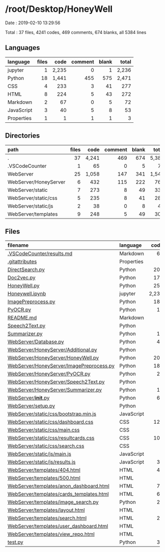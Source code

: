 # /root/Desktop/HoneyWell

Date : 2019-02-10 13:29:56

Total : 37 files,  4241 codes, 469 comments, 674 blanks, all 5384 lines

## Languages
| language | files | code | comment | blank | total |
| :--- | ---: | ---: | ---: | ---: | ---: |
| jupyter | 1 | 2,235 | 0 | 1 | 2,236 |
| Python | 18 | 1,441 | 455 | 575 | 2,471 |
| CSS | 4 | 233 | 3 | 41 | 277 |
| HTML | 8 | 224 | 5 | 43 | 272 |
| Markdown | 2 | 67 | 0 | 5 | 72 |
| JavaScript | 3 | 40 | 5 | 8 | 53 |
| Properties | 1 | 1 | 1 | 1 | 3 |

## Directories
| path | files | code | comment | blank | total |
| :--- | ---: | ---: | ---: | ---: | ---: |
| . | 37 | 4,241 | 469 | 674 | 5,384 |
| .VSCodeCounter | 1 | 65 | 0 | 5 | 70 |
| WebServer | 25 | 1,058 | 147 | 341 | 1,546 |
| WebServer/HoneyServer | 6 | 432 | 115 | 222 | 769 |
| WebServer/static | 7 | 273 | 8 | 49 | 330 |
| WebServer/static/css | 5 | 235 | 8 | 41 | 284 |
| WebServer/static/js | 2 | 38 | 0 | 8 | 46 |
| WebServer/templates | 9 | 248 | 5 | 49 | 302 |

## Files
| filename | language | code | comment | blank | total |
| :--- | :--- | ---: | ---: | ---: | ---: |
| [.VSCodeCounter/results.md](file:///root/Desktop/HoneyWell/.VSCodeCounter/results.md) | Markdown | 65 | 0 | 5 | 70 |
| [.gitattributes](file:///root/Desktop/HoneyWell/.gitattributes) | Properties | 1 | 1 | 1 | 3 |
| [DirectSearch.py](file:///root/Desktop/HoneyWell/DirectSearch.py) | Python | 205 | 71 | 41 | 317 |
| [Doc2vec.py](file:///root/Desktop/HoneyWell/Doc2vec.py) | Python | 176 | 62 | 33 | 271 |
| [HoneyWell.py](file:///root/Desktop/HoneyWell/HoneyWell.py) | Python | 253 | 125 | 172 | 550 |
| [Honeywell.ipynb](file:///root/Desktop/HoneyWell/Honeywell.ipynb) | jupyter | 2,235 | 0 | 1 | 2,236 |
| [ImagePreprocess.py](file:///root/Desktop/HoneyWell/ImagePreprocess.py) | Python | 180 | 55 | 62 | 297 |
| [PyOCR.py](file:///root/Desktop/HoneyWell/PyOCR.py) | Python | 19 | 2 | 2 | 23 |
| [README.md](file:///root/Desktop/HoneyWell/README.md) | Markdown | 2 | 0 | 0 | 2 |
| [Speech2Text.py](file:///root/Desktop/HoneyWell/Speech2Text.py) | Python | 0 | 0 | 1 | 1 |
| [Summarizer.py](file:///root/Desktop/HoneyWell/Summarizer.py) | Python | 13 | 1 | 2 | 16 |
| [WebServer/Database.py](file:///root/Desktop/HoneyWell/WebServer/Database.py) | Python | 40 | 1 | 6 | 47 |
| [WebServer/HoneyServer/Additional.py](file:///root/Desktop/HoneyWell/WebServer/HoneyServer/Additional.py) | Python | 9 | 1 | 2 | 12 |
| [WebServer/HoneyServer/HoneyWell.py](file:///root/Desktop/HoneyWell/WebServer/HoneyServer/HoneyWell.py) | Python | 209 | 58 | 153 | 420 |
| [WebServer/HoneyServer/ImagePreprocess.py](file:///root/Desktop/HoneyWell/WebServer/HoneyServer/ImagePreprocess.py) | Python | 180 | 55 | 62 | 297 |
| [WebServer/HoneyServer/PyOCR.py](file:///root/Desktop/HoneyWell/WebServer/HoneyServer/PyOCR.py) | Python | 21 | 0 | 2 | 23 |
| [WebServer/HoneyServer/Speech2Text.py](file:///root/Desktop/HoneyWell/WebServer/HoneyServer/Speech2Text.py) | Python | 0 | 0 | 1 | 1 |
| [WebServer/HoneyServer/Summarizer.py](file:///root/Desktop/HoneyWell/WebServer/HoneyServer/Summarizer.py) | Python | 13 | 1 | 2 | 16 |
| [WebServer/__init__.py](file:///root/Desktop/HoneyWell/WebServer/__init__.py) | Python | 65 | 18 | 14 | 97 |
| [WebServer/setup.py](file:///root/Desktop/HoneyWell/WebServer/setup.py) | Python | 0 | 0 | 1 | 1 |
| [WebServer/static/css/bootstrap.min.js](file:///root/Desktop/HoneyWell/WebServer/static/css/bootstrap.min.js) | JavaScript | 2 | 5 | 0 | 7 |
| [WebServer/static/css/dashboard.css](file:///root/Desktop/HoneyWell/WebServer/static/css/dashboard.css) | CSS | 124 | 3 | 24 | 151 |
| [WebServer/static/css/main.css](file:///root/Desktop/HoneyWell/WebServer/static/css/main.css) | CSS | 0 | 0 | 1 | 1 |
| [WebServer/static/css/resultcards.css](file:///root/Desktop/HoneyWell/WebServer/static/css/resultcards.css) | CSS | 103 | 0 | 16 | 119 |
| [WebServer/static/css/search.css](file:///root/Desktop/HoneyWell/WebServer/static/css/search.css) | CSS | 6 | 0 | 0 | 6 |
| [WebServer/static/js/main.js](file:///root/Desktop/HoneyWell/WebServer/static/js/main.js) | JavaScript | 0 | 0 | 1 | 1 |
| [WebServer/static/js/results.js](file:///root/Desktop/HoneyWell/WebServer/static/js/results.js) | JavaScript | 38 | 0 | 7 | 45 |
| [WebServer/templates/404.html](file:///root/Desktop/HoneyWell/WebServer/templates/404.html) | HTML | 49 | 0 | 10 | 59 |
| [WebServer/templates/500.html](file:///root/Desktop/HoneyWell/WebServer/templates/500.html) | HTML | 3 | 0 | 0 | 3 |
| [WebServer/templates/anon_dashboard.html](file:///root/Desktop/HoneyWell/WebServer/templates/anon_dashboard.html) | HTML | 78 | 0 | 19 | 97 |
| [WebServer/templates/cards_templates.html](file:///root/Desktop/HoneyWell/WebServer/templates/cards_templates.html) | HTML | 66 | 3 | 6 | 75 |
| [WebServer/templates/image_search.py](file:///root/Desktop/HoneyWell/WebServer/templates/image_search.py) | Python | 24 | 0 | 6 | 30 |
| [WebServer/templates/layout.html](file:///root/Desktop/HoneyWell/WebServer/templates/layout.html) | HTML | 0 | 0 | 1 | 1 |
| [WebServer/templates/search.html](file:///root/Desktop/HoneyWell/WebServer/templates/search.html) | HTML | 28 | 2 | 5 | 35 |
| [WebServer/templates/user_dashboard.html](file:///root/Desktop/HoneyWell/WebServer/templates/user_dashboard.html) | HTML | 0 | 0 | 1 | 1 |
| [WebServer/templates/view_repo.html](file:///root/Desktop/HoneyWell/WebServer/templates/view_repo.html) | HTML | 0 | 0 | 1 | 1 |
| [test.py](file:///root/Desktop/HoneyWell/test.py) | Python | 34 | 5 | 13 | 52 |